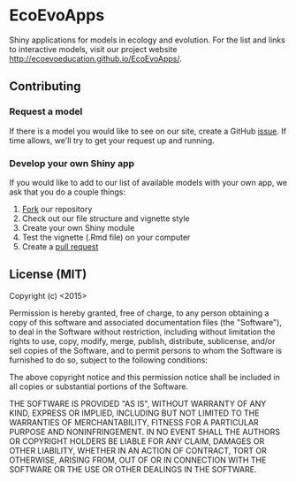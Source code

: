 # EcoEvoApps
Shiny applications for models in ecology and evolution. For the list and links to interactive models, visit our project website http://ecoevoeducation.github.io/EcoEvoApps/.

## Contributing
### Request a model
If there is a model you would like to see on our site, create a GitHub [issue](http://help.github.com/articles/creating-an-issue/). If time allows, we'll try to get your request up and running.

### Develop your own Shiny app
If you would like to add to our list of available models with your own app, we ask that you do a couple things:

1. [Fork](http://help.github.com/articles/fork-a-repo/) our repository
2. Check out our file structure and vignette style
3. Create your own Shiny module
4. Test the vignette (.Rmd file) on your computer
5. Create a [pull request](http://help.github.com/articles/using-pull-requests/)

## License (MIT)
Copyright (c) <2015> <Brittany Teller and Andrew Tredennick>

Permission is hereby granted, free of charge, to any person obtaining a copy
of this software and associated documentation files (the "Software"), to deal
in the Software without restriction, including without limitation the rights
to use, copy, modify, merge, publish, distribute, sublicense, and/or sell
copies of the Software, and to permit persons to whom the Software is
furnished to do so, subject to the following conditions:

The above copyright notice and this permission notice shall be included in
all copies or substantial portions of the Software.

THE SOFTWARE IS PROVIDED "AS IS", WITHOUT WARRANTY OF ANY KIND, EXPRESS OR
IMPLIED, INCLUDING BUT NOT LIMITED TO THE WARRANTIES OF MERCHANTABILITY,
FITNESS FOR A PARTICULAR PURPOSE AND NONINFRINGEMENT. IN NO EVENT SHALL THE
AUTHORS OR COPYRIGHT HOLDERS BE LIABLE FOR ANY CLAIM, DAMAGES OR OTHER
LIABILITY, WHETHER IN AN ACTION OF CONTRACT, TORT OR OTHERWISE, ARISING FROM,
OUT OF OR IN CONNECTION WITH THE SOFTWARE OR THE USE OR OTHER DEALINGS IN
THE SOFTWARE.
